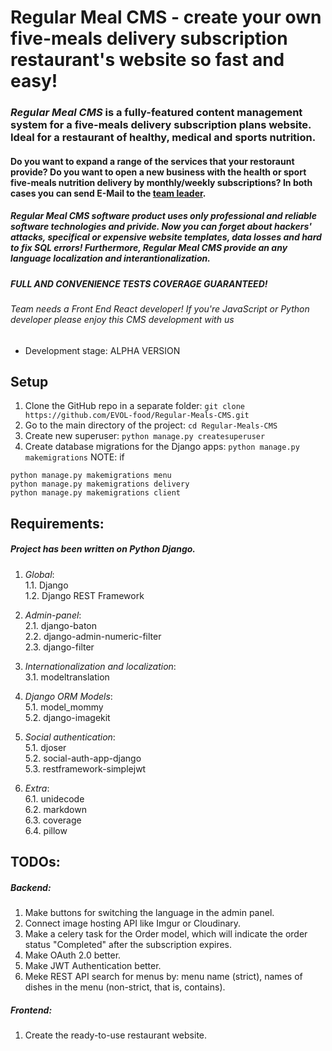 # Regular Meal CMS - create your own five-meals delivery subscription restaurant's website so fast and easy!
### *Regular Meal CMS* is a fully-featured content management system for a five-meals delivery subscription plans website. Ideal for a restaurant of healthy, medical and sports nutrition.
####  Do you want to expand a range of the services that your restoraunt provide? Do you want to open a new business with the health or sport five-meals nutrition delivery by monthly/weekly subscriptions? In both cases you can send E-Mail to the [team leader](https://github.com/imgVOID).
##### Regular Meal CMS software product uses only professional and reliable software technologies and privide. Now you can forget about hackers' attacks, specifical or expensive website templates, data losses and hard to fix SQL errors! Furthermore, Regular Meal CMS provide an any language localization and interantionalization.
##### FULL AND CONVENIENCE TESTS COVERAGE GUARANTEED!
###### *Team needs a Front End React developer! If you're JavaScript or Python developer please enjoy this CMS development with us*  
* Development stage: ALPHA VERSION
## Setup
1. Clone the GitHub repo in a separate folder:
`git clone https://github.com/EVOL-food/Regular-Meals-CMS.git`  
2. Go to the main directory of the project:
`cd Regular-Meals-CMS`
3. Create new superuser:
`python manage.py createsuperuser`
4. Create database migrations for the Django apps:
`python manage.py makemigrations`
NOTE: if 
```
python manage.py makemigrations menu
python manage.py makemigrations delivery
python manage.py makemigrations client
```
## Requirements:
##### Project has been written on Python Django.
1. *Global*:  
  1.1. Django  
  1.2. Django REST Framework  

2. *Admin-panel*:  
  2.1. django-baton  
  2.2. django-admin-numeric-filter  
  2.3. django-filter  

3. *Internationalization and localization*:  
  3.1. modeltranslation  

4. *Django ORM Models*:  
  5.1. model_mommy  
  5.2. django-imagekit  

5. *Social authentication*:  
  5.1. djoser  
  5.2. social-auth-app-django  
  5.3. restframework-simplejwt  

6. *Extra*:  
  6.1. unidecode  
  6.2. markdown  
  6.3. coverage  
  6.4. pillow  

## TODOs:
##### Backend:   
1. Make buttons for switching the language in the admin panel.
2. Connect image hosting API like Imgur or Cloudinary.
3. Make a celery task for the Order model, which will indicate the order status "Completed" after the subscription expires.
4. Make OAuth 2.0 better.
5. Make JWT Authentication better.
6. Meke REST API search for menus by: menu name (strict), names of dishes in the menu (non-strict, that is, contains).   
##### Frontend:   
1. Create the ready-to-use restaurant website.
